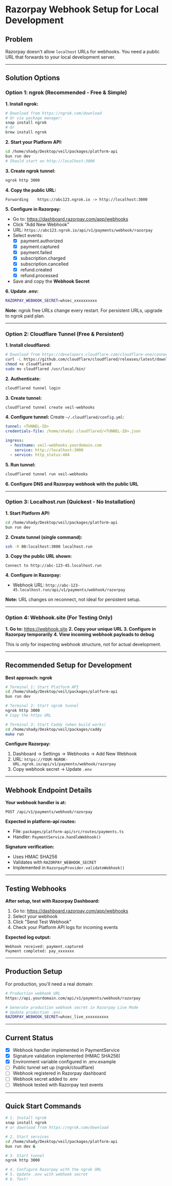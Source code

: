 # Razorpay Webhook Setup for Local Development

## Problem
Razorpay doesn't allow `localhost` URLs for webhooks. You need a public URL that forwards to your local development server.

---

## Solution Options

### Option 1: ngrok (Recommended - Free & Simple)

**1. Install ngrok:**
```bash
# Download from https://ngrok.com/download
# Or via package manager:
snap install ngrok
# Or
brew install ngrok
```

**2. Start your Platform API:**
```bash
cd /home/shady/Desktop/veil/packages/platform-api
bun run dev
# Should start on http://localhost:3000
```

**3. Create ngrok tunnel:**
```bash
ngrok http 3000
```

**4. Copy the public URL:**
```
Forwarding    https://abc123.ngrok.io -> http://localhost:3000
```

**5. Configure in Razorpay:**
- Go to: https://dashboard.razorpay.com/app/webhooks
- Click "Add New Webhook"
- URL: `https://abc123.ngrok.io/api/v1/payments/webhook/razorpay`
- Select events:
  - [x] payment.authorized
  - [x] payment.captured
  - [x] payment.failed
  - [x] subscription.charged
  - [x] subscription.cancelled
  - [x] refund.created
  - [x] refund.processed
- Save and copy the **Webhook Secret**

**6. Update .env:**
```bash
RAZORPAY_WEBHOOK_SECRET=whsec_xxxxxxxxxx
```

**Note:** ngrok free URLs change every restart. For persistent URLs, upgrade to ngrok paid plan.

---

### Option 2: Cloudflare Tunnel (Free & Persistent)

**1. Install cloudflared:**
```bash
# Download from https://developers.cloudflare.com/cloudflare-one/connections/connect-apps/install-and-setup/installation/
curl -L https://github.com/cloudflare/cloudflared/releases/latest/download/cloudflared-linux-amd64 -o cloudflared
chmod +x cloudflared
sudo mv cloudflared /usr/local/bin/
```

**2. Authenticate:**
```bash
cloudflared tunnel login
```

**3. Create tunnel:**
```bash
cloudflared tunnel create veil-webhooks
```

**4. Configure tunnel:**
Create `~/.cloudflared/config.yml`:
```yaml
tunnel: <TUNNEL-ID>
credentials-file: /home/shady/.cloudflared/<TUNNEL-ID>.json

ingress:
  - hostname: veil-webhooks.yourdomain.com
    service: http://localhost:3000
  - service: http_status:404
```

**5. Run tunnel:**
```bash
cloudflared tunnel run veil-webhooks
```

**6. Configure DNS and Razorpay webhook with the public URL**

---

### Option 3: Localhost.run (Quickest - No Installation)

**1. Start Platform API:**
```bash
cd /home/shady/Desktop/veil/packages/platform-api
bun run dev
```

**2. Create tunnel (single command):**
```bash
ssh -R 80:localhost:3000 localhost.run
```

**3. Copy the public URL shown:**
```
Connect to http://abc-123-45.localhost.run
```

**4. Configure in Razorpay:**
- Webhook URL: `http://abc-123-45.localhost.run/api/v1/payments/webhook/razorpay`

**Note:** URL changes on reconnect, not ideal for persistent setup.

---

### Option 4: Webhook.site (For Testing Only)

**1. Go to:** https://webhook.site
**2. Copy your unique URL**
**3. Configure in Razorpay temporarily**
**4. View incoming webhook payloads to debug**

This is only for inspecting webhook structure, not for actual development.

---

## Recommended Setup for Development

**Best approach: ngrok**

```bash
# Terminal 1: Start Platform API
cd /home/shady/Desktop/veil/packages/platform-api
bun run dev

# Terminal 2: Start ngrok tunnel
ngrok http 3000
# Copy the https URL

# Terminal 3: Start Caddy (when build works)
cd /home/shady/Desktop/veil/packages/caddy
make run
```

**Configure Razorpay:**
1. Dashboard → Settings → Webhooks → Add New Webhook
2. URL: `https://YOUR-NGROK-URL.ngrok.io/api/v1/payments/webhook/razorpay`
3. Copy webhook secret → Update `.env`

---

## Webhook Endpoint Details

**Your webhook handler is at:**
```
POST /api/v1/payments/webhook/razorpay
```

**Expected in platform-api routes:**
- File: `packages/platform-api/src/routes/payments.ts`
- Handler: `PaymentService.handleWebhook()`

**Signature verification:**
- Uses HMAC SHA256
- Validates with `RAZORPAY_WEBHOOK_SECRET`
- Implemented in `RazorpayProvider.validateWebhook()`

---

## Testing Webhooks

**After setup, test with Razorpay Dashboard:**
1. Go to: https://dashboard.razorpay.com/app/webhooks
2. Select your webhook
3. Click "Send Test Webhook"
4. Check your Platform API logs for incoming events

**Expected log output:**
```
Webhook received: payment.captured
Payment completed: pay_xxxxxxx
```

---

## Production Setup

For production, you'll need a real domain:

```bash
# Production webhook URL
https://api.yourdomain.com/api/v1/payments/webhook/razorpay

# Generate production webhook secret in Razorpay Live Mode
# Update production .env:
RAZORPAY_WEBHOOK_SECRET=whsec_live_xxxxxxxxxx
```

---

## Current Status

- [x] Webhook handler implemented in PaymentService
- [x] Signature validation implemented (HMAC SHA256)
- [x] Environment variable configured in .env.example
- [ ] Public tunnel set up (ngrok/cloudflare)
- [ ] Webhook registered in Razorpay dashboard
- [ ] Webhook secret added to .env
- [ ] Webhook tested with Razorpay test events

---

## Quick Start Commands

```bash
# 1. Install ngrok
snap install ngrok
# or download from https://ngrok.com/download

# 2. Start services
cd /home/shady/Desktop/veil/packages/platform-api
bun run dev &

# 3. Start tunnel
ngrok http 3000

# 4. Configure Razorpay with the ngrok URL
# 5. Update .env with webhook secret
# 6. Test!
```
